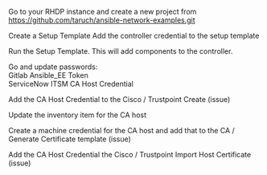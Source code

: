 Go to your RHDP instance and create a new project from 
https://github.com/taruch/ansible-network-examples.git


Create a Setup Template
Add the controller credential to the setup template


Run the Setup Template.  This will add components to the controller.

Go and update passwords:\
	Gitlab Ansible_EE Token\
    ServiceNow ITSM
    CA Host Credential

Add the CA Host Credential to the Cisco / Trustpoint Create (issue)

Update the inventory item for the CA host

Create a machine credential for the CA host and add that to the 
CA / Generate Certificate template (issue)

Add the CA Host Credential the Cisco / Trustpoint Import Host Certificate (issue)

